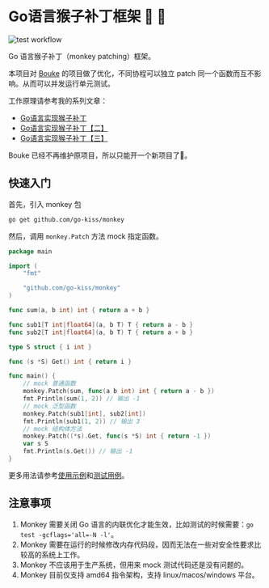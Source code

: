 # Go语言猴子补丁框架 🙉 🐒

![test workflow](https://github.com/go-kiss/monkey/actions/workflows/go.yml/badge.svg)

Go 语言猴子补丁（monkey patching）框架。

本项目对 [Bouke](https://bou.ke/blog/monkey-patching-in-go/) 的项目做了优化，不同协程可以独立 patch 同一个函数而互不影响。从而可以并发运行单元测试。

工作原理请参考我的系列文章：

- [Go语言实现猴子补丁](https://taoshu.in/go/monkey.html)
- [Go语言实现猴子补丁【二】](https://taoshu.in/go/monkey-2.html)
- [Go语言实现猴子补丁【三】](https://taoshu.in/go/monkey-3.html)

Bouke 已经不再维护原项目，所以只能开一个新项目了🤣。

## 快速入门

首先，引入 monkey 包

```bash
go get github.com/go-kiss/monkey
```

然后，调用 `monkey.Patch` 方法 mock 指定函数。

```go
package main

import (
	"fmt"

	"github.com/go-kiss/monkey"
)

func sum(a, b int) int { return a + b }

func sub1[T int|float64](a, b T) T { return a - b }
func sub2[T int|float64](a, b T) T { return a + b }

type S struct { i int }

func (s *S) Get() int { return i }

func main() {
	// mock 普通函数
	monkey.Patch(sum, func(a b int) int { return a - b })
	fmt.Println(sum(1, 2)) // 输出 -1
	// mock 泛型函数
	monkey.Patch(sub1[int], sub2[int])
	fmt.Println(sub1(1, 2)) // 输出 3
	// mock 结构体方法
	monkey.Patch((*s).Get, func(s *S) int { return -1 })
	var s S
	fmt.Println(s.Get()) // 输出 -1
}
```

更多用法请参考[使用示例](./examples)和[测试用例](./monkey_test.go)。

## 注意事项

1. Monkey 需要关闭 Go 语言的内联优化才能生效，比如测试的时候需要：`go test -gcflags='all=-N -l'`。
2. Monkey 需要在运行的时候修改内存代码段，因而无法在一些对安全性要求比较高的系统上工作。
3. Monkey 不应该用于生产系统，但用来 mock 测试代码还是没有问题的。
4. Monkey 目前仅支持 amd64 指令架构，支持 linux/macos/windows 平台。

